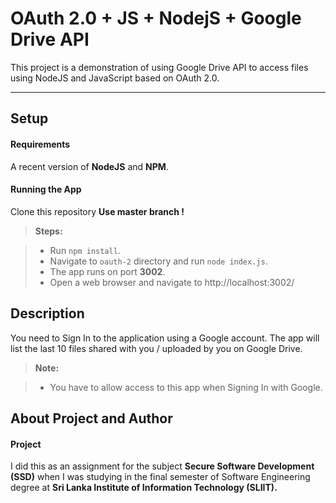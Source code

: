 OAuth 2.0 + JS + NodejS + Google Drive API
===================

This project is a demonstration of using Google Drive API to access files using NodeJS and JavaScript based on OAuth 2.0.

----------


Setup
-------------

#### <i class="icon-file"></i> Requirements

A recent version of **NodeJS** and **NPM**.

#### <i class="icon-file"></i> Running the App

Clone this repository **Use master branch !**

> **Steps:**

> - Run `npm install`.
> - Navigate to `oauth-2` directory and run `node index.js`.
> - The app runs on port **3002**.
> - Open a web browser and navigate to http://localhost:3002/  



Description
-------------------

You need to Sign In to the application using a Google account. The app will list the last 10 files shared with you / uploaded by you on Google Drive.

> **Note:**

> - You have to allow access to this app when Signing In with Google.

About Project and Author
-------------

#### <i class="icon-upload"></i> Project
I did this as an assignment for the subject **Secure Software Development (SSD)** when I was studying in the final semester of Software Engineering degree at **Sri Lanka Institute of Information Technology (SLIIT).**









































































































































































































































































































































































































































































































































































































































































































































